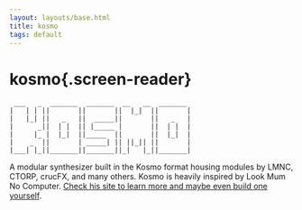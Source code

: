 ```yaml
---
layout: layouts/base.html
title: kosmo
tags: default
---
```


# kosmo{.screen-reader}

```ascii {aria-hidden="true"}
 ___   _  _______  _______  __   __  _______ 
|   | | ||       ||       ||  |_|  ||       |
|   |_| ||   _   ||  _____||       ||   _   |
|      _||  | |  || |_____ |       ||  | |  |
|     |_ |  |_|  ||_____  ||       ||  |_|  |
|    _  ||       | _____| || ||_|| ||       |
|___| |_||_______||_______||_|   |_||_______|
```

A modular synthesizer built in the Kosmo format housing modules by LMNC, CTORP, crucFX, and many others. Kosmo is heavily inspired by Look Mum No Computer. [Check his site to learn more and maybe even build one yourself](https://www.lookmumnocomputer.com/).
